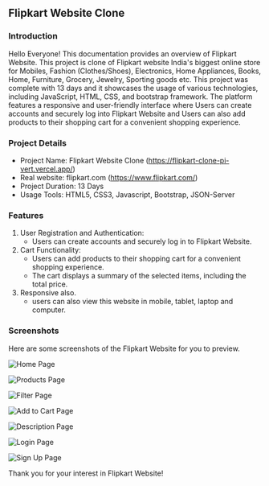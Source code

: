 ## Flipkart Website Clone

### Introduction
Hello Everyone! This documentation provides an overview of Flipkart Website. This project is clone of Flipkart website India's biggest online store for Mobiles, Fashion (Clothes/Shoes), Electronics, Home Appliances, Books, Home, Furniture, Grocery, Jewelry, Sporting goods etc. This project was complete with 13 days and it showcases the usage of various technologies, including JavaScript, HTML, CSS, and bootstrap framework. The platform features a responsive and user-friendly interface where Users can create accounts and securely log into Flipkart Website and Users can also add products to their shopping cart for a convenient shopping experience.

### Project Details
- Project Name: Flipkart Website Clone (https://flipkart-clone-pi-vert.vercel.app/)
- Real website: flipkart.com (https://www.flipkart.com/)
- Project Duration: 13 Days
- Usage Tools: HTML5, CSS3, Javascript, Bootstrap, JSON-Server
### Features

1. User Registration and Authentication:
   - Users can create accounts and securely log in to Flipkart Website.
2. Cart Functionality:
   - Users can add products to their shopping cart for a convenient shopping experience.
   - The cart displays a summary of the selected items, including the total price.
3. Responsive also.
   - users can also view this website in mobile, tablet, laptop and computer.


### Screenshots

Here are some screenshots of the Flipkart Website for you to preview.

![Home Page](https://github.com/Ashu7891/Flipkart-Clone/assets/143114291/72360673-abe3-4d7b-94b2-93a09be94824)

![Products Page](https://github.com/Ashu7891/Flipkart-Clone/assets/143114291/94bb751d-f10c-4fa7-ba08-783142e87324)

![Filter Page](https://github.com/Ashu7891/Flipkart-Clone/assets/143114291/04cdf076-5b68-4cc6-b464-6ee6b4cd500d)

![Add to Cart Page](https://github.com/Ashu7891/Flipkart-Clone/assets/143114291/62b99885-7066-4fc4-a0c2-24cdf98c139c)

![Description Page](https://github.com/Ashu7891/Flipkart-Clone/assets/143114291/9c72a1e5-0dae-41ac-96e0-655bd1b2a82e)

![Login Page](https://github.com/Ashu7891/Flipkart-Clone/assets/143114291/7dbed3c7-e977-48a9-82b6-edbfc35da6fb)

![Sign Up Page](https://github.com/Ashu7891/Flipkart-Clone/assets/143114291/b4134b9d-fa2a-4b2d-92e0-65863d8b0b5a)

Thank you for your interest in Flipkart Website!
